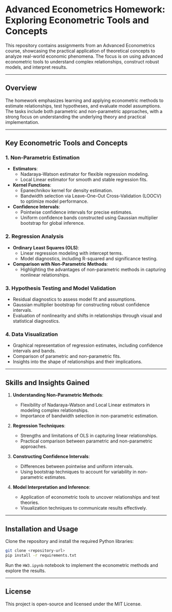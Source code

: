 # Advanced Econometrics Homework: Exploring Econometric Tools and Concepts

This repository contains assignments from an Advanced Econometrics course, showcasing the practical application of theoretical concepts to analyze real-world economic phenomena. The focus is on using advanced econometric tools to understand complex relationships, construct robust models, and interpret results.

---

## Overview

The homework emphasizes learning and applying econometric methods to estimate relationships, test hypotheses, and evaluate model assumptions. The tasks include both parametric and non-parametric approaches, with a strong focus on understanding the underlying theory and practical implementation.

---

## Key Econometric Tools and Concepts

### 1. **Non-Parametric Estimation**
   - **Estimators**:
     - Nadaraya-Watson estimator for flexible regression modeling.
     - Local Linear estimator for smooth and stable regression fits.
   - **Kernel Functions**:
     - Epanechnikov kernel for density estimation.
     - Bandwidth selection via Leave-One-Out Cross-Validation (LOOCV) to optimize model performance.
   - **Confidence Intervals**:
     - Pointwise confidence intervals for precise estimates.
     - Uniform confidence bands constructed using Gaussian multiplier bootstrap for global inference.

### 2. **Regression Analysis**
   - **Ordinary Least Squares (OLS)**:
     - Linear regression modeling with intercept terms.
     - Model diagnostics, including R-squared and significance testing.
   - **Comparison with Non-Parametric Methods**:
     - Highlighting the advantages of non-parametric methods in capturing nonlinear relationships.

### 3. **Hypothesis Testing and Model Validation**
   - Residual diagnostics to assess model fit and assumptions.
   - Gaussian multiplier bootstrap for constructing robust confidence intervals.
   - Evaluation of nonlinearity and shifts in relationships through visual and statistical diagnostics.

### 4. **Data Visualization**
   - Graphical representation of regression estimates, including confidence intervals and bands.
   - Comparison of parametric and non-parametric fits.
   - Insights into the shape of relationships and their implications.

---

## Skills and Insights Gained

1. **Understanding Non-Parametric Methods**:
   - Flexibility of Nadaraya-Watson and Local Linear estimators in modeling complex relationships.
   - Importance of bandwidth selection in non-parametric estimation.

2. **Regression Techniques**:
   - Strengths and limitations of OLS in capturing linear relationships.
   - Practical comparison between parametric and non-parametric approaches.

3. **Constructing Confidence Intervals**:
   - Differences between pointwise and uniform intervals.
   - Using bootstrap techniques to account for variability in non-parametric estimates.

4. **Model Interpretation and Inference**:
   - Application of econometric tools to uncover relationships and test theories.
   - Visualization techniques to communicate results effectively.

---

## Installation and Usage

Clone the repository and install the required Python libraries:

```bash
git clone <repository-url>
pip install -r requirements.txt
```

Run the `HW3.ipynb` notebook to implement the econometric methods and explore the results.

---

## License

This project is open-source and licensed under the MIT License.
